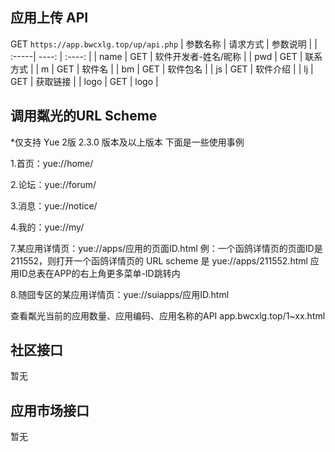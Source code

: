 ## 应用上传 API

GET `https://app.bwcxlg.top/up/api.php`
| 参数名称 | 请求方式	 | 参数说明 |
| :-----| ----: | :----: |
| name | GET | 软件开发者-姓名/昵称 |
| pwd | GET | 联系方式 |
| m | GET | 软件名 |
| bm | GET | 软件包名 |
| js | GET | 软件介绍 |
| lj | GET | 获取链接 |
| logo | GET | logo |

## 调用粼光的URL Scheme
*仅支持 Yue 2版 2.3.0 版本及以上版本
下面是一些使用事例

1.首页：yue://home/

2.论坛：yue://forum/

3.消息：yue://notice/

4.我的：yue://my/

7.某应用详情页：yue://apps/应用的页面ID.html
例：一个函鸽详情页的页面ID是211552，则打开一个函鸽详情页的 URL scheme 是 yue://apps/211552.html
应用ID总表在APP的右上角更多菜单-ID跳转内

8.随囧专区的某应用详情页：yue://suiapps/应用ID.html

查看粼光当前的应用数量、应用编码、应用名称的API
app.bwcxlg.top/1~xx.html

## 社区接口

暂无

## 应用市场接口

暂无
